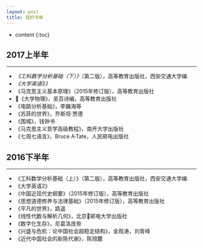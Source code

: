 ```yaml
---
layout: post
title: 我的书单
---
```


* content
{:toc}

## 2017上半年
***
+ *《工科数学分析基础（下）》*（第二版），高等教育出版社，西安交通大学编
+ *《大学英语3》*
+ 《马克思主义基本原理》（2015年修订版），高等教育出版社
+ 《大学物理》，吴百诗编，高等教育出版社
+ 《电路分析基础》，李巍海等
+ 《苏菲的世界》，乔斯坦·贾德
+ 《围城》，钱钟书
+ 《马克思主义哲学高级教程》，南开大学出版社
+ 《七周七语言》，Bruce A·Tate，人民邮电出版社

## 2016下半年
---

+ 《工科数学分析基础（上）》（第二版），高等教育出版社，西安交通大学编
+ 《大学英语2》
+ 《中国近现代史纲要》（2015年修订版），高等教育出版社
+ 《思想道德修养与法律基础》（2015年修订版），高等教育出版社
+ 《平凡的世界》，路遥
+ 《线性代数与解析几何》，北京邮电大学出版社
+ 《数字化生存》，尼葛洛庞帝
+ 《兴盛与危机：论中国社会超稳定结构》，金观涛，刘青峰
+ 《近代中国社会的新陈代谢》，陈旭麓
